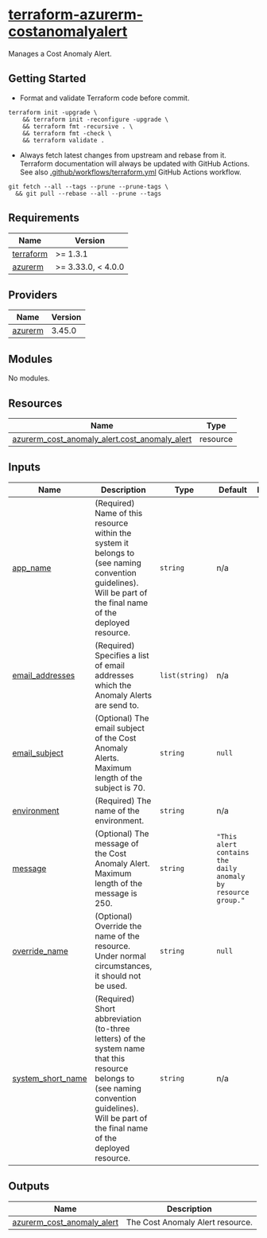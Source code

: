 # [terraform-azurerm-costanomalyalert][1]

Manages a Cost Anomaly Alert.

## Getting Started

- Format and validate Terraform code before commit.

```shell
terraform init -upgrade \
    && terraform init -reconfigure -upgrade \
    && terraform fmt -recursive . \
    && terraform fmt -check \
    && terraform validate .
```

- Always fetch latest changes from upstream and rebase from it. Terraform documentation will always be updated with GitHub Actions. See also [.github/workflows/terraform.yml](.github/workflows/terraform.yml) GitHub Actions workflow.

```shell
git fetch --all --tags --prune --prune-tags \
  && git pull --rebase --all --prune --tags
```

<!-- BEGIN_TF_DOCS -->
## Requirements

| Name | Version |
|------|---------|
| <a name="requirement_terraform"></a> [terraform](#requirement\_terraform) | >= 1.3.1 |
| <a name="requirement_azurerm"></a> [azurerm](#requirement\_azurerm) | >= 3.33.0, < 4.0.0 |

## Providers

| Name | Version |
|------|---------|
| <a name="provider_azurerm"></a> [azurerm](#provider\_azurerm) | 3.45.0 |

## Modules

No modules.

## Resources

| Name | Type |
|------|------|
| [azurerm_cost_anomaly_alert.cost_anomaly_alert](https://registry.terraform.io/providers/hashicorp/azurerm/latest/docs/resources/cost_anomaly_alert) | resource |

## Inputs

| Name | Description | Type | Default | Required |
|------|-------------|------|---------|:--------:|
| <a name="input_app_name"></a> [app\_name](#input\_app\_name) | (Required) Name of this resource within the system it belongs to (see naming convention guidelines).<br>  Will be part of the final name of the deployed resource. | `string` | n/a | yes |
| <a name="input_email_addresses"></a> [email\_addresses](#input\_email\_addresses) | (Required) Specifies a list of email addresses which the Anomaly Alerts are send to. | `list(string)` | n/a | yes |
| <a name="input_email_subject"></a> [email\_subject](#input\_email\_subject) | (Optional) The email subject of the Cost Anomaly Alerts. Maximum length of the subject is 70. | `string` | `null` | no |
| <a name="input_environment"></a> [environment](#input\_environment) | (Required) The name of the environment. | `string` | n/a | yes |
| <a name="input_message"></a> [message](#input\_message) | (Optional) The message of the Cost Anomaly Alert. Maximum length of the message is 250. | `string` | `"This alert contains the daily anomaly by resource group."` | no |
| <a name="input_override_name"></a> [override\_name](#input\_override\_name) | (Optional) Override the name of the resource. Under normal circumstances, it should not be used. | `string` | `null` | no |
| <a name="input_system_short_name"></a> [system\_short\_name](#input\_system\_short\_name) | (Required) Short abbreviation (to-three letters) of the system name that this resource belongs to (see naming convention guidelines).<br>  Will be part of the final name of the deployed resource. | `string` | n/a | yes |

## Outputs

| Name | Description |
|------|-------------|
| <a name="output_azurerm_cost_anomaly_alert"></a> [azurerm\_cost\_anomaly\_alert](#output\_azurerm\_cost\_anomaly\_alert) | The Cost Anomaly Alert resource. |
<!-- END_TF_DOCS -->

[1]: https://registry.terraform.io/providers/hashicorp/azurerm/latest/docs/resources/cost_anomaly_alert
